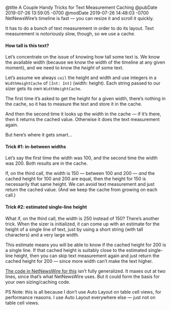 @title A Couple Handy Tricks for Text Measurement Caching
@pubDate 2019-07-26 13:59:05 -0700
@modDate 2019-07-26 14:48:03 -0700
NetNewsWire’s timeline is fast — you can resize it and scroll it quickly.

It has to do a bunch of text measurement in order to do its layout. Text measurement is notoriously slow, though, so we use a cache.

#### How tall is this text?

Let’s concentrate on the issue of knowing how tall some text is. We know the available width (because we know the width of the timeline at any given moment), and we need to know the *height* of some text.

Let’s assume we always `ceil` the height and width and use integers in a `WidthHeightCache` of `[Int: Int]` (width: height). Each string passed to our sizer gets its own `WidthHeightCache`.

The first time it’s asked to get the height for a given width, there’s nothing in the cache, so it has to measure the text and store it in the cache.

And then the second time it looks up the width in the cache — if it’s there, then it returns the cached value. Otherwise it does the text measurement again.

But here’s where it gets smart…

#### Trick #1: in-between widths

Let’s say the first time the width was 100, and the second time the width was 200. Both results are in the cache.

If, on the third call, the width is 150 — between 100 and 200 — *and* the cached height for 100 and 200 are equal, then the height for 150 is necessarily that same height. We can avoid text measurement and just return the cached value. (And we keep the cache from growing on each call.)

#### Trick #2: estimated single-line height

What if, on the third call, the width is 250 instead of 150? There’s another trick. When the sizer is initialized, it can come up with an estimate for the height of a single line of text, just by using a short string (with tall characters) and a very large width.

This estimate means you will be able to know if the cached height for 200 is a single line. If that cached height is suitably close to the estimated single-line height, then you can skip text measurement again and just return the cached height for 200 — since more width can’t make the text higher.

[The code in NetNewsWire for this](https://github.com/brentsimmons/NetNewsWire/blob/master/Mac/MainWindow/Timeline/Cell/MultilineTextFieldSizer.swift) isn’t fully generalized. It maxes out at two lines, since that’s what NetNewsWire uses. But it could form the basis for your own sizing/caching code.

PS Note: this is all because I don’t use Auto Layout on table cell views, for performance reasons. I use Auto Layout everywhere else — just not on table cell views.

